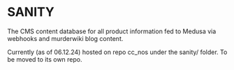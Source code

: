 # SANITY

The CMS content database for all product information fed to Medusa via webhooks and murderwiki blog content.

Currently (as of 06.12.24) hosted on repo cc_nos under the sanity/ folder. To be moved to its own repo.
